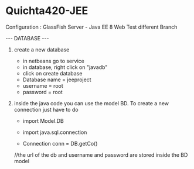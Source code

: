 # Quichta420-JEE


Configuration : GlassFish Server - Java EE 8 Web
Test different Branch


--- DATABASE ---

1) create a new database
      - in netbeans go to service
      - in database, right click on "javadb"
      - click on create database
      - Database name = jeeproject
      - username = root
      - password = root
      
2) inside the java code you can use the model BD. To create a new connection just have to do
      - import Model.DB
      - import java.sql.connection
      
      - Connection conn = DB.getCo()
   
      //the url of the db and username and password are stored inside the BD model

